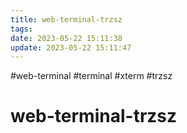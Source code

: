 ```yaml
---
title: web-terminal-trzsz
tags: 
date: 2023-05-22 15:11:38
update: 2023-05-22 15:11:47
---
```

#web-terminal #terminal #xterm #trzsz

# web-terminal-trzsz

